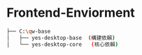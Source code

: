 # Frontend-Enviorment

```sh
├── C:\qw-base
│   ├── yes-desktop-base  (構建依賴)
│   └── yes-desktop-core   (核心依賴)
```